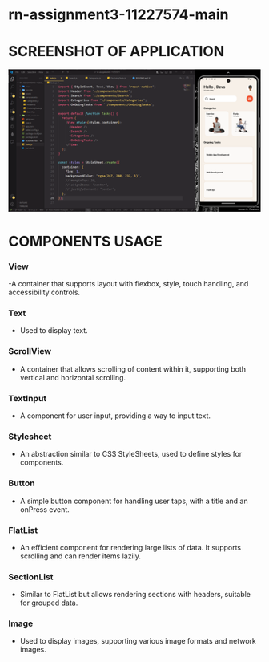 # rn-assignment3-11227574-main
#

# SCREENSHOT OF APPLICATION

![](./assets/screenshot.png)


# COMPONENTS USAGE

<h3>View</h3>

-A container that supports layout with flexbox, style, touch handling, and accessibility controls.

<h3>Text</h3>

- Used to display text.

<h3>ScrollView</h3>

- A container that allows scrolling of content within it, supporting both vertical and horizontal scrolling.

<h3>TextInput</h3>

- A component for user input, providing a way to input text.

<h3>Stylesheet</h3>

- An abstraction similar to CSS StyleSheets, used to define styles for components.

<h3>Button</h3>

- A simple button component for handling user taps, with a title and an onPress event.

<h3>FlatList</h3>

- An efficient component for rendering large lists of data. It supports scrolling and can render items lazily.

<h3>SectionList</h3>

- Similar to FlatList but allows rendering sections with headers, suitable for grouped data.

<h3>Image</h3>

- Used to display images, supporting various image formats and network images.




